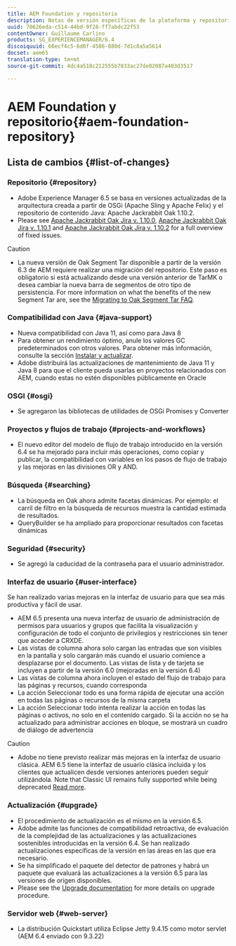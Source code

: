 ```yaml
---
title: AEM Foundation y repositorio
description: Notas de versión específicas de la plataforma y repositorio de Adobe Experience Manager 6.3 AEM.
uuid: 70626eda-c514-44bd-9f28-ff7abdc22f53
contentOwner: Guillaume Carlino
products: SG_EXPERIENCEMANAGER/6.4
discoiquuid: 66ecf4c5-6d0f-4586-880d-7d1c8a5a5614
docset: aem65
translation-type: tm+mt
source-git-commit: 4dc4a518c212555b7833ac27de02087a403d3517

---
```



# AEM Foundation y repositorio{#aem-foundation-repository}

## Lista de cambios {#list-of-changes}

### Repositorio {#repository}

* Adobe Experience Manager 6.5 se basa en versiones actualizadas de la arquitectura creada a partir de OSGi (Apache Sling y Apache Felix) y el repositorio de contenido Java: Apache Jackrabbit Oak 1.10.2.
* Please see [Apache Jackrabbit Oak Jira v. 1.10.0](https://archive.apache.org/dist/jackrabbit/oak/1.10.0/RELEASE-NOTES.txt), [Apache Jackrabbit Oak Jira v. 1.10.1](https://archive.apache.org/dist/jackrabbit/oak/1.10.1/RELEASE-NOTES.txt) and [Apache Jackrabbit Oak Jira v. 1.10.2](https://archive.apache.org/dist/jackrabbit/oak/1.10.2/RELEASE-NOTES.txt) for a full overview of fixed issues.

>[!CAUTION]
>
>* La nueva versión de Oak Segment Tar disponible a partir de la versión 6.3 de AEM requiere realizar una migración del repositorio. Este paso es obligatorio si está actualizando desde una versión anterior de TarMK o desea cambiar la nueva barra de segmentos de otro tipo de persistencia. For more information on what the benefits of the new Segment Tar are, see the [Migrating to Oak Segment Tar FAQ](/help/sites-deploying/revision-cleanup.md#migrating-to-oak-segment-tar).
>



### Compatibilidad con Java {#java-support}

* Nueva compatibilidad con Java 11, así como para Java 8
* Para obtener un rendimiento óptimo, anule los valores GC predeterminados con otros valores. Para obtener más información, consulte la sección [Instalar y actualizar](/help/sites-deploying/custom-standalone-install.md).
* Adobe distribuirá las actualizaciones de mantenimiento de Java 11 y Java 8 para que el cliente pueda usarlas en proyectos relacionados con AEM, cuando estas no estén disponibles públicamente en Oracle

### OSGI {#osgi}

* Se agregaron las bibliotecas de utilidades de OSGi Promises y Converter

### Proyectos y flujos de trabajo {#projects-and-workflows}

* El nuevo editor del modelo de flujo de trabajo introducido en la versión 6.4 se ha mejorado para incluir más operaciones, como copiar y publicar, la compatibilidad con variables en los pasos de flujo de trabajo y las mejoras en las divisiones OR y AND.

### Búsqueda {#searching}

* La búsqueda en Oak ahora admite facetas dinámicas. Por ejemplo: el carril de filtro en la búsqueda de recursos muestra la cantidad estimada de resultados.
* QueryBuilder se ha ampliado para proporcionar resultados con facetas dinámicas

### Seguridad {#security}

* Se agregó la caducidad de la contraseña para el usuario administrador.

### Interfaz de usuario {#user-interface}

Se han realizado varias mejoras en la interfaz de usuario para que sea más productiva y fácil de usar.

* AEM 6.5 presenta una nueva interfaz de usuario de administración de permisos para usuarios y grupos que facilita la visualización y configuración de todo el conjunto de privilegios y restricciones sin tener que acceder a CRXDE.
* Las vistas de columna ahora solo cargan las entradas que son visibles en la pantalla y solo cargarán más cuando el usuario comience a desplazarse por el documento. Las vistas de lista y de tarjeta se incluyen a partir de la versión 6.0 (mejoradas en la versión 6.4)
* Las vistas de columna ahora incluyen el estado del flujo de trabajo para las páginas y recursos, cuando corresponda
* La acción Seleccionar todo es una forma rápida de ejecutar una acción en todas las páginas o recursos de la misma carpeta
* La acción Seleccionar todo intenta realizar la acción en todas las páginas o activos, no solo en el contenido cargado. Si la acción no se ha actualizado para administrar acciones en bloque, se mostrará un cuadro de diálogo de advertencia

>[!CAUTION]
>
>* Adobe no tiene previsto realizar más mejoras en la interfaz de usuario clásica. AEM 6.5 tiene la interfaz de usuario clásica incluida y los clientes que actualicen desde versiones anteriores pueden seguir utilizándola. Note that Classic UI remains fully supported while being deprecated [Read more](/help/sites-deploying/ui-recommendations.md).
>



### Actualización {#upgrade}

* El procedimiento de actualización es el mismo en la versión 6.5.
* Adobe admite las funciones de compatibilidad retroactiva, de evaluación de la complejidad de las actualizaciones y las actualizaciones sostenibles introducidas en la versión 6.4. Se han realizado actualizaciones específicas de la versión en las áreas en las que era necesario.
* Se ha simplificado el paquete del detector de patrones y habrá un paquete que evaluará las actualizaciones a la versión 6.5 para las versiones de origen disponibles.
* Please see the [Upgrade documentation](/help/sites-deploying/upgrade.md) for more details on upgrade procedure.

### Servidor web {#web-server}

* La distribución Quickstart utiliza Eclipse Jetty 9.4.15 como motor servlet (AEM 6.4 enviado con 9.3.22)

